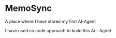 # MemoSync
A place where I have stored my first AI-Agent


I have used no code approach to build this Ai - Agnet
